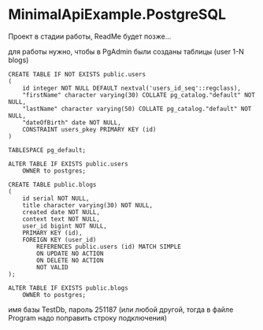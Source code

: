 # MinimalApiExample.PostgreSQL
Проект в стадии работы, ReadMe будет позже...

для работы нужно, чтобы в PgAdmin были созданы таблицы (user 1-N blogs)
```
CREATE TABLE IF NOT EXISTS public.users
(
    id integer NOT NULL DEFAULT nextval('users_id_seq'::regclass),
    "firstName" character varying(30) COLLATE pg_catalog."default" NOT NULL,
    "lastName" character varying(50) COLLATE pg_catalog."default" NOT NULL,
    "dateOfBirth" date NOT NULL,
    CONSTRAINT users_pkey PRIMARY KEY (id)
)

TABLESPACE pg_default;

ALTER TABLE IF EXISTS public.users
    OWNER to postgres;
```
```
CREATE TABLE public.blogs
(
    id serial NOT NULL,
    title character varying(30) NOT NULL,
    created date NOT NULL,
    context text NOT NULL,
    user_id bigint NOT NULL,
    PRIMARY KEY (id),
    FOREIGN KEY (user_id)
        REFERENCES public.users (id) MATCH SIMPLE
        ON UPDATE NO ACTION
        ON DELETE NO ACTION
        NOT VALID
);

ALTER TABLE IF EXISTS public.blogs
    OWNER to postgres;
```
имя базы TestDb, пароль 251187 (или любой другой, тогда в файле Program надо поправить строку подключения)
